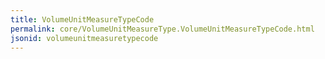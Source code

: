 ```yaml
---
title: VolumeUnitMeasureTypeCode
permalink: core/VolumeUnitMeasureType.VolumeUnitMeasureTypeCode.html
jsonid: volumeunitmeasuretypecode
---
```

